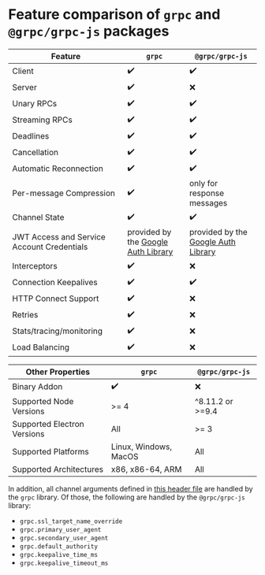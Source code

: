 # Feature comparison of `grpc` and `@grpc/grpc-js` packages

Feature | `grpc` | `@grpc/grpc-js`
--------|--------|----------
Client | :heavy_check_mark: | :heavy_check_mark:
Server | :heavy_check_mark: | :x:
Unary RPCs | :heavy_check_mark: | :heavy_check_mark:
Streaming RPCs | :heavy_check_mark: | :heavy_check_mark:
Deadlines | :heavy_check_mark: | :heavy_check_mark:
Cancellation | :heavy_check_mark: | :heavy_check_mark:
Automatic Reconnection | :heavy_check_mark: | :heavy_check_mark:
Per-message Compression | :heavy_check_mark: | only for response messages
Channel State | :heavy_check_mark: | :heavy_check_mark:
JWT Access and Service Account Credentials | provided by the [Google Auth Library](https://www.npmjs.com/package/google-auth-library) | provided by the [Google Auth Library](https://www.npmjs.com/package/google-auth-library)
Interceptors | :heavy_check_mark: | :x:
Connection Keepalives | :heavy_check_mark: | :heavy_check_mark:
HTTP Connect Support | :heavy_check_mark: | :x:
Retries | :heavy_check_mark: | :x:
Stats/tracing/monitoring | :heavy_check_mark: | :x:
Load Balancing | :heavy_check_mark: | :x:

Other Properties | `grpc` | `@grpc/grpc-js`
-----------------|--------|----------------
Binary Addon | :heavy_check_mark: | :x:
Supported Node Versions | >= 4 | ^8.11.2 or >=9.4
Supported Electron Versions | All | >= 3
Supported Platforms | Linux, Windows, MacOS | All
Supported Architectures | x86, x86-64, ARM | All

In addition, all channel arguments defined in [this header file](https://github.com/grpc/grpc/blob/master/include/grpc/impl/codegen/grpc_types.h) are handled by the `grpc` library. Of those, the following are handled by the `@grpc/grpc-js` library:

 - `grpc.ssl_target_name_override`
 - `grpc.primary_user_agent`
 - `grpc.secondary_user_agent`
 - `grpc.default_authority`
 - `grpc.keepalive_time_ms`
 - `grpc.keepalive_timeout_ms`